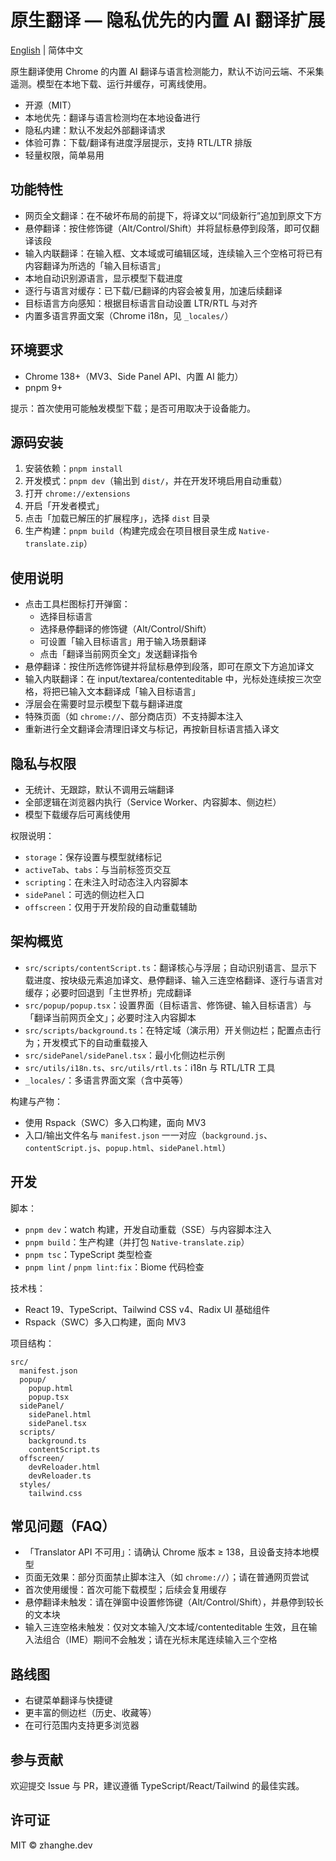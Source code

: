 # 原生翻译 — 隐私优先的内置 AI 翻译扩展

[English](./README.md) | 简体中文

原生翻译使用 Chrome 的内置 AI 翻译与语言检测能力，默认不访问云端、不采集遥测。模型在本地下载、运行并缓存，可离线使用。

- 开源（MIT）
- 本地优先：翻译与语言检测均在本地设备进行
- 隐私内建：默认不发起外部翻译请求
- 体验可靠：下载/翻译有进度浮层提示，支持 RTL/LTR 排版
- 轻量权限，简单易用

## 功能特性

- 网页全文翻译：在不破坏布局的前提下，将译文以“同级新行”追加到原文下方
- 悬停翻译：按住修饰键（Alt/Control/Shift）并将鼠标悬停到段落，即可仅翻译该段
- 输入内联翻译：在输入框、文本域或可编辑区域，连续输入三个空格可将已有内容翻译为所选的「输入目标语言」
- 本地自动识别源语言，显示模型下载进度
- 逐行与语言对缓存：已下载/已翻译的内容会被复用，加速后续翻译
- 目标语言方向感知：根据目标语言自动设置 LTR/RTL 与对齐
- 内置多语言界面文案（Chrome i18n，见 `_locales/`）

## 环境要求

- Chrome 138+（MV3、Side Panel API、内置 AI 能力）
- pnpm 9+

提示：首次使用可能触发模型下载；是否可用取决于设备能力。

## 源码安装

1. 安装依赖：`pnpm install`
2. 开发模式：`pnpm dev`（输出到 `dist/`，并在开发环境启用自动重载）
3. 打开 `chrome://extensions`
4. 开启「开发者模式」
5. 点击「加载已解压的扩展程序」，选择 `dist` 目录
6. 生产构建：`pnpm build`（构建完成会在项目根目录生成 `Native-translate.zip`）

## 使用说明

- 点击工具栏图标打开弹窗：
  - 选择目标语言
  - 选择悬停翻译的修饰键（Alt/Control/Shift）
  - 可设置「输入目标语言」用于输入场景翻译
  - 点击「翻译当前网页全文」发送翻译指令
- 悬停翻译：按住所选修饰键并将鼠标悬停到段落，即可在原文下方追加译文
- 输入内联翻译：在 input/textarea/contenteditable 中，光标处连续按三次空格，将把已输入文本翻译成「输入目标语言」
- 浮层会在需要时显示模型下载与翻译进度
- 特殊页面（如 `chrome://`、部分商店页）不支持脚本注入
- 重新进行全文翻译会清理旧译文与标记，再按新目标语言插入译文

## 隐私与权限

- 无统计、无跟踪，默认不调用云端翻译
- 全部逻辑在浏览器内执行（Service Worker、内容脚本、侧边栏）
- 模型下载缓存后可离线使用

权限说明：

- `storage`：保存设置与模型就绪标记
- `activeTab`、`tabs`：与当前标签页交互
- `scripting`：在未注入时动态注入内容脚本
- `sidePanel`：可选的侧边栏入口
- `offscreen`：仅用于开发阶段的自动重载辅助

## 架构概览

- `src/scripts/contentScript.ts`：翻译核心与浮层；自动识别语言、显示下载进度、按块级元素追加译文、悬停翻译、输入三连空格翻译、逐行与语言对缓存；必要时回退到「主世界桥」完成翻译
- `src/popup/popup.tsx`：设置界面（目标语言、修饰键、输入目标语言）与「翻译当前网页全文」；必要时注入内容脚本
- `src/scripts/background.ts`：在特定域（演示用）开关侧边栏；配置点击行为；开发模式下的自动重载接入
- `src/sidePanel/sidePanel.tsx`：最小化侧边栏示例
- `src/utils/i18n.ts`、`src/utils/rtl.ts`：i18n 与 RTL/LTR 工具
- `_locales/`：多语言界面文案（含中英等）

构建与产物：

- 使用 Rspack（SWC）多入口构建，面向 MV3
- 入口/输出文件名与 `manifest.json` 一一对应（`background.js`、`contentScript.js`、`popup.html`、`sidePanel.html`）

## 开发

脚本：

- `pnpm dev`：watch 构建，开发自动重载（SSE）与内容脚本注入
- `pnpm build`：生产构建（并打包 `Native-translate.zip`）
- `pnpm tsc`：TypeScript 类型检查
- `pnpm lint` / `pnpm lint:fix`：Biome 代码检查

技术栈：

- React 19、TypeScript、Tailwind CSS v4、Radix UI 基础组件
- Rspack（SWC）多入口构建，面向 MV3

项目结构：
```
src/
  manifest.json
  popup/
    popup.html
    popup.tsx
  sidePanel/
    sidePanel.html
    sidePanel.tsx
  scripts/
    background.ts
    contentScript.ts
  offscreen/
    devReloader.html
    devReloader.ts
  styles/
    tailwind.css
```

## 常见问题（FAQ）

- 「Translator API 不可用」：请确认 Chrome 版本 ≥ 138，且设备支持本地模型
- 页面无效果：部分页面禁止脚本注入（如 `chrome://`）；请在普通网页尝试
- 首次使用缓慢：首次可能下载模型；后续会复用缓存
- 悬停翻译未触发：请在弹窗中设置修饰键（Alt/Control/Shift），并悬停到较长的文本块
- 输入三连空格未触发：仅对文本输入/文本域/contenteditable 生效，且在输入法组合（IME）期间不会触发；请在光标末尾连续输入三个空格

## 路线图

- 右键菜单翻译与快捷键
- 更丰富的侧边栏（历史、收藏等）
- 在可行范围内支持更多浏览器

## 参与贡献

欢迎提交 Issue 与 PR，建议遵循 TypeScript/React/Tailwind 的最佳实践。

## 许可证

MIT © zhanghe.dev
